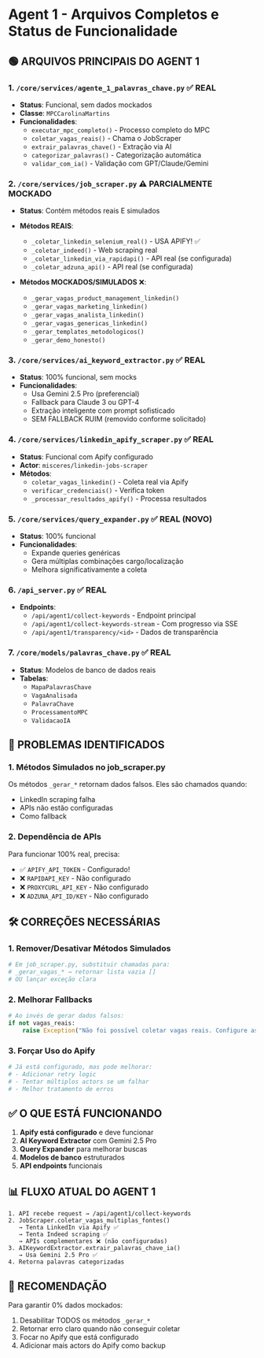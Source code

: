 # Agent 1 - Arquivos Completos e Status de Funcionalidade

## 🟢 ARQUIVOS PRINCIPAIS DO AGENT 1

### 1. **`/core/services/agente_1_palavras_chave.py`** ✅ REAL
- **Status**: Funcional, sem dados mockados
- **Classe**: `MPCCarolinaMartins`
- **Funcionalidades**:
  - `executar_mpc_completo()` - Processo completo do MPC
  - `coletar_vagas_reais()` - Chama o JobScraper
  - `extrair_palavras_chave()` - Extração via AI
  - `categorizar_palavras()` - Categorização automática
  - `validar_com_ia()` - Validação com GPT/Claude/Gemini

### 2. **`/core/services/job_scraper.py`** ⚠️ PARCIALMENTE MOCKADO
- **Status**: Contém métodos reais E simulados
- **Métodos REAIS**:
  - `_coletar_linkedin_selenium_real()` - USA APIFY! ✅
  - `_coletar_indeed()` - Web scraping real
  - `_coletar_linkedin_via_rapidapi()` - API real (se configurada)
  - `_coletar_adzuna_api()` - API real (se configurada)
  
- **Métodos MOCKADOS/SIMULADOS** ❌:
  - `_gerar_vagas_product_management_linkedin()`
  - `_gerar_vagas_marketing_linkedin()`
  - `_gerar_vagas_analista_linkedin()`
  - `_gerar_vagas_genericas_linkedin()`
  - `_gerar_templates_metodologicos()`
  - `_gerar_demo_honesto()`

### 3. **`/core/services/ai_keyword_extractor.py`** ✅ REAL
- **Status**: 100% funcional, sem mocks
- **Funcionalidades**:
  - Usa Gemini 2.5 Pro (preferencial)
  - Fallback para Claude 3 ou GPT-4
  - Extração inteligente com prompt sofisticado
  - SEM FALLBACK RUIM (removido conforme solicitado)

### 4. **`/core/services/linkedin_apify_scraper.py`** ✅ REAL
- **Status**: Funcional com Apify configurado
- **Actor**: `misceres/linkedin-jobs-scraper`
- **Métodos**:
  - `coletar_vagas_linkedin()` - Coleta real via Apify
  - `verificar_credenciais()` - Verifica token
  - `_processar_resultados_apify()` - Processa resultados

### 5. **`/core/services/query_expander.py`** ✅ REAL (NOVO)
- **Status**: 100% funcional
- **Funcionalidades**:
  - Expande queries genéricas
  - Gera múltiplas combinações cargo/localização
  - Melhora significativamente a coleta

### 6. **`/api_server.py`** ✅ REAL
- **Endpoints**:
  - `/api/agent1/collect-keywords` - Endpoint principal
  - `/api/agent1/collect-keywords-stream` - Com progresso via SSE
  - `/api/agent1/transparency/<id>` - Dados de transparência

### 7. **`/core/models/palavras_chave.py`** ✅ REAL
- **Status**: Modelos de banco de dados reais
- **Tabelas**:
  - `MapaPalavrasChave`
  - `VagaAnalisada`
  - `PalavraChave`
  - `ProcessamentoMPC`
  - `ValidacaoIA`

## 🔴 PROBLEMAS IDENTIFICADOS

### 1. **Métodos Simulados no job_scraper.py**
Os métodos `_gerar_*` retornam dados falsos. Eles são chamados quando:
- LinkedIn scraping falha
- APIs não estão configuradas
- Como fallback

### 2. **Dependência de APIs**
Para funcionar 100% real, precisa:
- ✅ `APIFY_API_TOKEN` - Configurado!
- ❌ `RAPIDAPI_KEY` - Não configurado
- ❌ `PROXYCURL_API_KEY` - Não configurado
- ❌ `ADZUNA_API_ID/KEY` - Não configurado

## 🛠️ CORREÇÕES NECESSÁRIAS

### 1. Remover/Desativar Métodos Simulados
```python
# Em job_scraper.py, substituir chamadas para:
# _gerar_vagas_* → retornar lista vazia []
# OU lançar exceção clara
```

### 2. Melhorar Fallbacks
```python
# Ao invés de gerar dados falsos:
if not vagas_reais:
    raise Exception("Não foi possível coletar vagas reais. Configure as APIs necessárias.")
```

### 3. Forçar Uso do Apify
```python
# Já está configurado, mas pode melhorar:
# - Adicionar retry logic
# - Tentar múltiplos actors se um falhar
# - Melhor tratamento de erros
```

## ✅ O QUE ESTÁ FUNCIONANDO

1. **Apify está configurado** e deve funcionar
2. **AI Keyword Extractor** com Gemini 2.5 Pro
3. **Query Expander** para melhorar buscas
4. **Modelos de banco** estruturados
5. **API endpoints** funcionais

## 📊 FLUXO ATUAL DO AGENT 1

```
1. API recebe request → /api/agent1/collect-keywords
2. JobScraper.coletar_vagas_multiplas_fontes()
   → Tenta LinkedIn via Apify ✅
   → Tenta Indeed scraping ✅
   → APIs complementares ❌ (não configuradas)
3. AIKeywordExtractor.extrair_palavras_chave_ia()
   → Usa Gemini 2.5 Pro ✅
4. Retorna palavras categorizadas
```

## 🚨 RECOMENDAÇÃO

Para garantir 0% dados mockados:
1. Desabilitar TODOS os métodos `_gerar_*`
2. Retornar erro claro quando não conseguir coletar
3. Focar no Apify que está configurado
4. Adicionar mais actors do Apify como backup